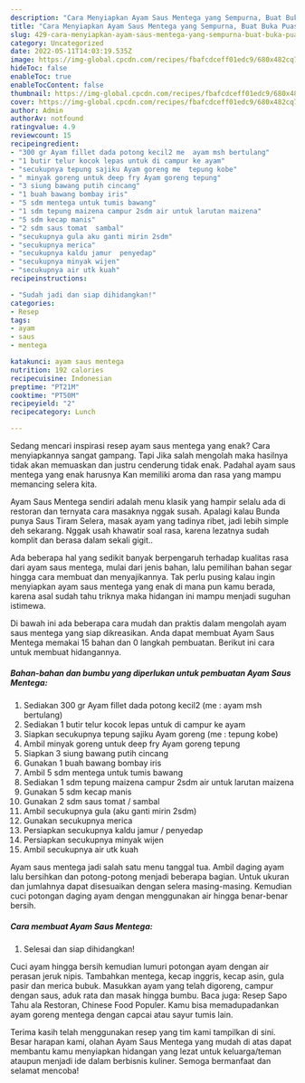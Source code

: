 ```yaml
---
description: "Cara Menyiapkan Ayam Saus Mentega yang Sempurna, Buat Buka Puasa}"
title: "Cara Menyiapkan Ayam Saus Mentega yang Sempurna, Buat Buka Puasa}"
slug: 429-cara-menyiapkan-ayam-saus-mentega-yang-sempurna-buat-buka-puasa
category: Uncategorized
date: 2022-05-11T14:03:19.535Z
image: https://img-global.cpcdn.com/recipes/fbafcdceff01edc9/680x482cq70/ayam-saus-mentega-foto-resep-utama.jpg
hideToc: false
enableToc: true
enableTocContent: false
thumbnail: https://img-global.cpcdn.com/recipes/fbafcdceff01edc9/680x482cq70/ayam-saus-mentega-foto-resep-utama.jpg
cover: https://img-global.cpcdn.com/recipes/fbafcdceff01edc9/680x482cq70/ayam-saus-mentega-foto-resep-utama.jpg
author: Admin
authorAv: notfound
ratingvalue: 4.9
reviewcount: 15
recipeingredient:
- "300 gr Ayam fillet dada potong kecil2 me  ayam msh bertulang"
- "1 butir telur kocok lepas untuk di campur ke ayam"
- "secukupnya tepung sajiku Ayam goreng me  tepung kobe"
- " minyak goreng untuk deep fry Ayam goreng tepung"
- "3 siung bawang putih cincang"
- "1 buah bawang bombay iris"
- "5 sdm mentega untuk tumis bawang"
- "1 sdm tepung maizena campur 2sdm air untuk larutan maizena"
- "5 sdm kecap manis"
- "2 sdm saus tomat  sambal"
- "secukupnya gula aku ganti mirin 2sdm"
- "secukupnya merica"
- "secukupnya kaldu jamur  penyedap"
- "secukupnya minyak wijen"
- "secukupnya air utk kuah"
recipeinstructions:

- "Sudah jadi dan siap dihidangkan!"
categories:
- Resep
tags:
- ayam
- saus
- mentega

katakunci: ayam saus mentega 
nutrition: 192 calories
recipecuisine: Indonesian
preptime: "PT21M"
cooktime: "PT50M"
recipeyield: "2"
recipecategory: Lunch

---
```



Sedang mencari inspirasi resep ayam saus mentega yang enak? Cara menyiapkannya sangat gampang. Tapi Jika salah mengolah maka hasilnya tidak akan memuaskan dan justru cenderung tidak enak. Padahal ayam saus mentega yang enak harusnya Kan memiliki aroma dan rasa yang mampu memancing selera kita.


Ayam Saus Mentega sendiri adalah menu klasik yang hampir selalu ada di restoran dan ternyata cara masaknya nggak susah. Apalagi kalau Bunda punya Saus Tiram Selera, masak ayam yang tadinya ribet, jadi lebih simple deh sekarang. Nggak usah khawatir soal rasa, karena lezatnya sudah komplit dan berasa dalam sekali gigit..

Ada beberapa hal yang sedikit banyak berpengaruh terhadap kualitas rasa dari ayam saus mentega, mulai dari jenis bahan, lalu pemilihan bahan segar hingga cara membuat dan menyajikannya. Tak perlu pusing kalau ingin menyiapkan ayam saus mentega yang enak di mana pun kamu berada, karena asal sudah tahu triknya maka hidangan ini mampu menjadi suguhan istimewa.


Di bawah ini ada beberapa cara mudah dan praktis dalam mengolah ayam saus mentega yang siap dikreasikan. Anda dapat membuat Ayam Saus Mentega memakai 15 bahan dan 0 langkah pembuatan. Berikut ini cara untuk membuat hidangannya.

<!--inarticleads1-->

##### Bahan-bahan dan bumbu yang diperlukan untuk pembuatan Ayam Saus Mentega:

1. Sediakan 300 gr Ayam fillet dada potong kecil2 (me : ayam msh bertulang)
1. Sediakan 1 butir telur kocok lepas untuk di campur ke ayam
1. Siapkan secukupnya tepung sajiku Ayam goreng (me : tepung kobe)
1. Ambil  minyak goreng untuk deep fry Ayam goreng tepung
1. Siapkan 3 siung bawang putih cincang
1. Gunakan 1 buah bawang bombay iris
1. Ambil 5 sdm mentega untuk tumis bawang
1. Sediakan 1 sdm tepung maizena campur 2sdm air untuk larutan maizena
1. Gunakan 5 sdm kecap manis
1. Gunakan 2 sdm saus tomat / sambal
1. Ambil secukupnya gula (aku ganti mirin 2sdm)
1. Gunakan secukupnya merica
1. Persiapkan secukupnya kaldu jamur / penyedap
1. Persiapkan secukupnya minyak wijen
1. Ambil secukupnya air utk kuah


Ayam saus mentega jadi salah satu menu tanggal tua. Ambil daging ayam lalu bersihkan dan potong-potong menjadi beberapa bagian. Untuk ukuran dan jumlahnya dapat disesuaikan dengan selera masing-masing. Kemudian cuci potongan daging ayam dengan menggunakan air hingga benar-benar bersih. 

<!--inarticleads2-->

##### Cara membuat Ayam Saus Mentega:


1. Selesai dan siap dihidangkan!

Cuci ayam hingga bersih kemudian lumuri potongan ayam dengan air perasan jeruk nipis. Tambahkan mentega, kecap inggris, kecap asin, gula pasir dan merica bubuk. Masukkan ayam yang telah digoreng, campur dengan saus, aduk rata dan masak hingga bumbu. Baca juga: Resep Sapo Tahu ala Restoran, Chinese Food Populer. Kamu bisa memadupadankan ayam goreng mentega dengan capcai atau sayur tumis lain. 

Terima kasih telah menggunakan resep yang tim kami tampilkan di sini. Besar harapan kami, olahan Ayam Saus Mentega yang mudah di atas dapat membantu kamu menyiapkan hidangan yang lezat untuk keluarga/teman ataupun menjadi ide dalam berbisnis kuliner. Semoga bermanfaat dan selamat mencoba!

